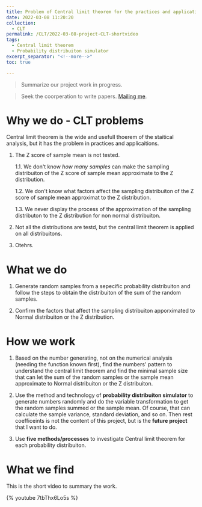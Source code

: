 ```yaml
---
title: Problem of Central limit theorem for the practices and applications
date: 2022-03-08 11:20:20
collection:
  - CLT
permalink: /CLT/2022-03-08-project-CLT-shortvideo
tags:
  - Central limit theorem
  - Probability distribuiton simulator
excerpt_separator: "<!--more-->"
toc: true

---
```


> Summarize our project work in progress.

> Seek the coorperation to write papers. [Mailing me](mailto:mylee0989@gmail.com).

<!-- more -->


# Why we do - CLT problems

Central limit theorem is the wide and usefull thoerem of the staitical analysis, but it has the problem in practices and applicaitions.

1. The Z score of sample mean is not tested.

    1.1. We don't know *how many samples* can make the sampling distribuiton of the Z score of sample mean approximate to the Z distribution.

    1.2. We don't know what factors affect the sampling distribuiton of the Z score of sample mean approximat to the Z distribution.

    1.3. We never display the process of the approximation of the sampling distributon to the Z distribution for non normal distribuiton.

2. Not all the distributions are testd, but the central limit theorem is applied on all distribuitons.

3. Otehrs.

# What we do

1. Generate random samples from a sepecific probability distribuiton and follow the steps to obtain the distribuiton of the sum of the random samples.

2. Confirm the factors that affect the sampling distribuiton apporximated to Normal distribuiton or the Z distribution.



# How we work

1. Based on the number generating, not on the numerical analysis (needing the function known first), find the numbers' pattern to understand the central limit theorem and find the minimal sample size that can let the sum of the random samples or the sample mean approximate to Normal distribuiton or the Z distribuiton.

2. Use the method and technology of **probability distribuiton simulator** to generate numbers randomly and do the variable transformation to get the random samples summed or the sample mean. Of course, that can calculate the sample variance, standard deviation, and so on. Then rest coefficeints is not the content of this project, but is the **future project** that I want to do.

3. Use **five methods/processes** to investigate Central limit theorem for each probability distribuiton.

# What we find

This is the short video to summary the work.

{% youtube 7tbThx6Lo5s %}



